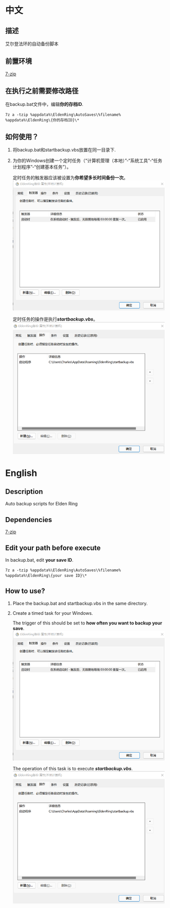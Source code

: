 # 中文
## 描述
艾尔登法环的自动备份脚本

## 前置环境
<a href="https://www.7-zip.org/" target="_blank">7-zip</a>

## 在执行之前需要修改路径
在backup.bat文件中，编辑**你的存档ID**.

`7z a -tzip %appdata%\EldenRing\AutoSaves\%filename% %appdata%\EldenRing\{你的存档ID}\*`

## 如何使用？
1. 将backup.bat和startbackup.vbs放置在同一目录下.
2. 为你的Windows创建一个定时任务（“计算机管理（本地）”-“系统工具”-“任务计划程序”-“创建基本任务”）。

   定时任务的触发器应该被设置为**你希望多长时间备份一次**。
   ![trigger](https://github.com/btzhao96/EldenRingAutoBackup/blob/main/pic/trigger.png "Trigger Example")
   
   定时任务的操作是执行***startbackup.vbs***。
   ![operation](https://github.com/btzhao96/EldenRingAutoBackup/blob/main/pic/operation.png "Operation Example")

# English
## Description
Auto backup scripts for Elden Ring

## Dependencies
<a href="https://www.7-zip.org/" target="_blank">7-zip</a>

## Edit your path before execute
In backup.bat, edit **your save ID**.

`7z a -tzip %appdata%\EldenRing\AutoSaves\%filename% %appdata%\EldenRing\{your save ID}\*`

## How to use?
1. Place the backup.bat and startbackup.vbs in the same directory.
2. Create a timed task for your Windows. 

   The trigger of this should be set to **how often you want to backup your save**.
   ![trigger](https://github.com/btzhao96/EldenRingAutoBackup/blob/main/pic/trigger.png "Trigger Example")
   
   The operation of this task is to execute ***startbackup.vbs***.
   ![operation](https://github.com/btzhao96/EldenRingAutoBackup/blob/main/pic/operation.png "Operation Example")
